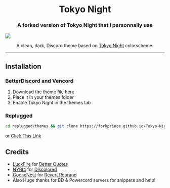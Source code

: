<h1 align="center">Tokyo Night</h1>
<h3 align="center">A forked version of Tokyo Night that I personnally use</h3>

![](https://github.com/Dyzean/Tokyo-Night/blob/main/assets/preview.png?raw=true)

<p align="center">A clean, dark, Discord theme based on <a href="https://github.com/enkia/tokyo-night-vscode-theme">Tokyo Night</a> colorscheme.</p>

---

## Installation

### BetterDiscord and Vencord

1. Download the theme file [here](https://github.com/ForkPrince/Tokyo-Night/raw/main/tokyo-night.theme.css)
2. Place it in your themes folder
3. Enable Tokyo Night in the themes tab

### Replugged
```sh
cd replugged/themes && git clone https://forkprince.github.io/Tokyo-Night
```
or [Click This Link](https://replugged.dev/install?url=https://forkprince.github.io/Tokyo-Night)

## Credits

- [LuckFire](https://github.com/LuckFire) for [Better Quotes](https://github.com/LuckFire/CSS-Snippets/tree/master/BetterQuotes)
- [NYRI4](https://github.com/NYRI4) for [Discolored](https://github.com/NYRI4/Discolored)
- [GooseNest](https://github.com/Goose-Nest) for [Revert Rebrand](https://github.com/Goose-Nest/GT-RevertRebrand)
- Also Huge thanks for BD & Powercord servers for snippets and help!
